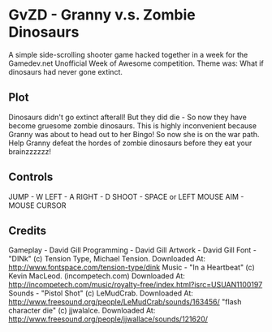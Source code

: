 GvZD - Granny v.s. Zombie Dinosaurs
===================================

A simple side-scrolling shooter game hacked together in a week for the Gamedev.net Unofficial Week of Awesome competition. Theme was: What if dinosaurs had never gone extinct.

Plot
----
Dinosaurs didn't go extinct afterall! But they did die - So now they have become gruesome zombie dinosaurs.
This is highly inconvenient because Granny was about to head out to her Bingo! So now she is on the war path.
Help Granny defeat the hordes of zombie dinosaurs before they eat your brainzzzzzz!

Controls
--------
JUMP  - W
LEFT  - A
RIGHT - D
SHOOT - SPACE or LEFT MOUSE
AIM   - MOUSE CURSOR

Credits
-------
Gameplay    - David Gill
Programming - David Gill
Artwork     - David Gill
Font        - "DINk" (c) Tension Type, Michael Tension.               Downloaded At: http://www.fontspace.com/tension-type/dink
Music       - "In a Heartbeat" (c) Kevin MacLeod. (incompetech.com)   Downloaded At: http://incompetech.com/music/royalty-free/index.html?isrc=USUAN1100197
Sounds      - "Pistol Shot" (c) LeMudCrab.                            Downloaded At: http://www.freesound.org/people/LeMudCrab/sounds/163456/
              "flash character die" (c) jjwalalce.                    Downloaded At: http://www.freesound.org/people/jjwallace/sounds/121620/
